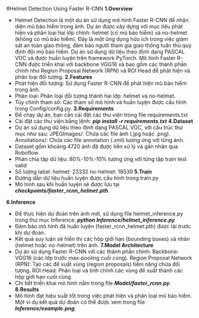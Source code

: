 #Helmet Detection Using Faster R-CNN
**1.Overview**
- Helmet Detection là một dự án sử dụng mô hình Faster R-CNN để nhận diện mũ bảo hiểm trong ảnh. Dự án được xây dựng với mục tiêu phát hiện và phân loại hai lớp chính: helmet (có mũ bảo hiểm) và no-helmet (không có mũ bảo hiểm). Đây là một ứng dụng hữu ích trong việc giám sát an toàn giao thông, đảm bảo người tham gia giao thông tuân thủ quy định đội mũ bảo hiểm.
Dự án sử dụng dữ liệu theo định dạng PASCAL VOC và được huấn luyện trên framework PyTorch. Mô hình Faster R-CNN được triển khai với backbone VGG16 và bao gồm các thành phần chính như Region Proposal Network (RPN) và ROI Head để phát hiện và phân loại đối tượng.
**2.Features**
- Phát hiện đối tượng: Sử dụng Faster R-CNN để phát hiện mũ bảo hiểm trong ảnh.
- Phân loại: Phân loại đối tượng thành hai lớp: helmet và no-helmet.
- Tùy chỉnh tham số: Các tham số mô hình và huấn luyện được cấu hình trong Config/config.py.
**3.Requirements**
- Để chạy dự án, bạn cần cài đặt các thư viện trong file requirements.txt
- Cài đặt các thư viện bằng lệnh: ***pip install -r requirements.txt***
**4.Dataset**
- Dự án sử dụng dữ liệu theo định dạng PASCAL VOC, với cấu trúc thư mục như sau:
  JPEGImages/: Chứa các file ảnh (.jpg hoặc .png).
  Annotations/: Chứa các file annotation (.xml) tương ứng với từng ảnh.
- Dataset gồm khoảng 4720 ảnh đã được tiền xử lý và gán nhãn qua Roboflow
- Phân chia tập dữ liệu: 80%-10%-10% tương ứng với từng tập train test valid
- Số lượng label:
   helmet: 23332 
   no-helmet: 18539
**5.Train**
- Đường dẫn dữ liệu huấn luyện được cấu hình trong train.py 
- Mô hình sau khi huấn luyện sẽ được lưu tại ***checkpoints/faster_rcnn_helmet.pth***.

**6.Inference**
- Để thực hiện dự đoán trên ảnh mới, sử dụng file helmet_inference.py trong thư mục Inference: ***python Inference/helmet_inference.py***
- Đảm bảo mô hình đã huấn luyện (faster_rcnn_helmet.pth) được tải trước khi dự đoán.
- Kết quả suy luận sẽ hiển thị các hộp giới hạn (bounding boxes) và nhãn (helmet hoặc no-helmet) trên ảnh.
**7.Model Architecture**
- Dự án sử dụng Faster R-CNN với các thành phần chính:
  Backbone: VGG16 (các lớp trước max-pooling cuối cùng).
  Region Proposal Network (RPN): Tạo các đề xuất vùng (region proposals) tiềm năng chứa đối tượng.
  ROI Head: Phân loại và tinh chỉnh các vùng đề xuất thành các hộp giới hạn cuối cùng.
- Chi tiết triển khai mô hình nằm trong file ***Model/faster_rcnn.py***.
**8.Results**
- Mô hình đạt hiệu suất tốt trong việc phát hiện và phân loại mũ bảo hiểm. Một ví dụ kết quả dự đoán có thể được xem trong file ***Inference/example.png***.





